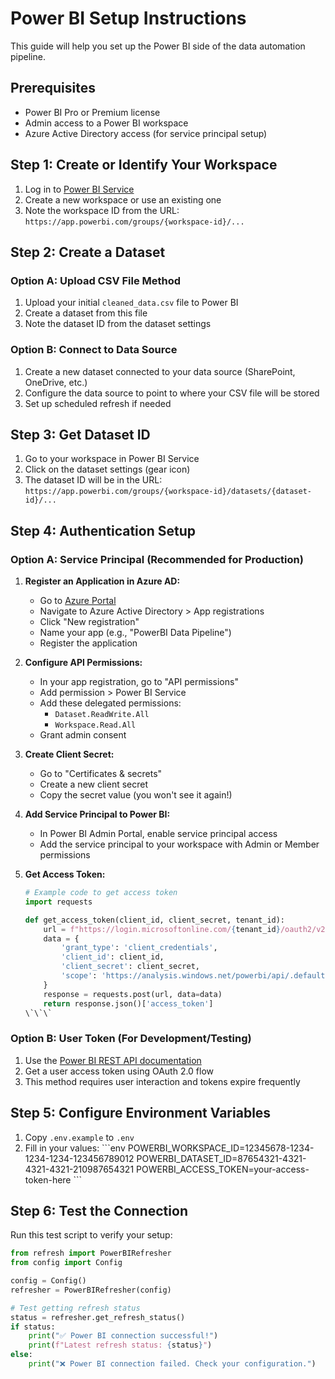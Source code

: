 # Power BI Setup Instructions

This guide will help you set up the Power BI side of the data automation pipeline.

## Prerequisites

- Power BI Pro or Premium license
- Admin access to a Power BI workspace
- Azure Active Directory access (for service principal setup)

## Step 1: Create or Identify Your Workspace

1. Log in to [Power BI Service](https://app.powerbi.com)
2. Create a new workspace or use an existing one
3. Note the workspace ID from the URL: `https://app.powerbi.com/groups/{workspace-id}/...`

## Step 2: Create a Dataset

### Option A: Upload CSV File Method
1. Upload your initial `cleaned_data.csv` file to Power BI
2. Create a dataset from this file
3. Note the dataset ID from the dataset settings

### Option B: Connect to Data Source
1. Create a new dataset connected to your data source (SharePoint, OneDrive, etc.)
2. Configure the data source to point to where your CSV file will be stored
3. Set up scheduled refresh if needed

## Step 3: Get Dataset ID

1. Go to your workspace in Power BI Service
2. Click on the dataset settings (gear icon)
3. The dataset ID will be in the URL: `https://app.powerbi.com/groups/{workspace-id}/datasets/{dataset-id}/...`

## Step 4: Authentication Setup

### Option A: Service Principal (Recommended for Production)

1. **Register an Application in Azure AD:**
   - Go to [Azure Portal](https://portal.azure.com)
   - Navigate to Azure Active Directory > App registrations
   - Click "New registration"
   - Name your app (e.g., "PowerBI Data Pipeline")
   - Register the application

2. **Configure API Permissions:**
   - In your app registration, go to "API permissions"
   - Add permission > Power BI Service
   - Add these delegated permissions:
     - `Dataset.ReadWrite.All`
     - `Workspace.Read.All`
   - Grant admin consent

3. **Create Client Secret:**
   - Go to "Certificates & secrets"
   - Create a new client secret
   - Copy the secret value (you won't see it again!)

4. **Add Service Principal to Power BI:**
   - In Power BI Admin Portal, enable service principal access
   - Add the service principal to your workspace with Admin or Member permissions

5. **Get Access Token:**
   ```python
   # Example code to get access token
   import requests
   
   def get_access_token(client_id, client_secret, tenant_id):
       url = f"https://login.microsoftonline.com/{tenant_id}/oauth2/v2.0/token"
       data = {
           'grant_type': 'client_credentials',
           'client_id': client_id,
           'client_secret': client_secret,
           'scope': 'https://analysis.windows.net/powerbi/api/.default'
       }
       response = requests.post(url, data=data)
       return response.json()['access_token']
   \`\`\`

### Option B: User Token (For Development/Testing)

1. Use the [Power BI REST API documentation](https://docs.microsoft.com/en-us/rest/api/power-bi/)
2. Get a user access token using OAuth 2.0 flow
3. This method requires user interaction and tokens expire frequently

## Step 5: Configure Environment Variables

1. Copy `.env.example` to `.env`
2. Fill in your values:
   \`\`\`env
   POWERBI_WORKSPACE_ID=12345678-1234-1234-1234-123456789012
   POWERBI_DATASET_ID=87654321-4321-4321-4321-210987654321
   POWERBI_ACCESS_TOKEN=your-access-token-here
   \`\`\`

## Step 6: Test the Connection

Run this test script to verify your setup:

```python
from refresh import PowerBIRefresher
from config import Config

config = Config()
refresher = PowerBIRefresher(config)

# Test getting refresh status
status = refresher.get_refresh_status()
if status:
    print("✅ Power BI connection successful!")
    print(f"Latest refresh status: {status}")
else:
    print("❌ Power BI connection failed. Check your configuration.")
